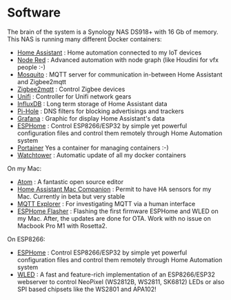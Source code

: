 # Software

The brain of the system is a Synology NAS DS918+ with 16 Gb of memory. This NAS is running many different Docker containers:

- [Home Assistant](https://registry.hub.docker.com/r/homeassistant/home-assistant) : Home automation connected to my IoT devices
- [Node Red](https://registry.hub.docker.com/r/nodered/node-red/) : Advanced automation with node graph (like Houdini for vfx people :-)
- [Mosquito](https://registry.hub.docker.com/_/eclipse-mosquitto/) : MQTT server for communication in-between Home Assistant and Zigbee2mqtt
- [Zigbee2mqtt](https://registry.hub.docker.com/r/koenkk/zigbee2mqtt) : Control Zigbee devices
- [Unifi](https://registry.hub.docker.com/r/jacobalberty/unifi) : Controller for Unifi network gears
- [InfluxDB](https://registry.hub.docker.com/_/influxdb) : Long term storage of Home Assistant data
- [Pi-Hole](https://registry.hub.docker.com/r/pihole/pihole) : DNS filters for blocking advertisings and trackers
- [Grafana](https://registry.hub.docker.com/r/grafana/grafana) : Graphic for display Home Assistant's data
- [ESPHome](https://esphome.io) : Control ESP8266/ESP32 by simple yet powerful configuration files and control them remotely through Home Automation system
- [Portainer](https://registry.hub.docker.com/r/portainer/portainer) Yes a container for managing containers :-)
- [Watchtower](https://registry.hub.docker.com/r/containrrr/watchtower) : Automatic update of all my docker containers

On my Mac:

- [Atom](https://atom.io) : A fantastic open source editor
- [Home Assistant Mac Companion](https://www.home-assistant.io/blog/2020/09/18/mac-companion/) : Permit to have HA sensors for my Mac. Currently in beta but very stable
- [MQTT Explorer](http://mqtt-explorer.com/) : For investigating MQTT via a human interface
- [ESPHome Flasher](https://github.com/esphome/esphome-flasher) : Flashing the first firmware ESPHome and WLED on my Mac. After, the updates are done for OTA. Work with no issue on Macbook Pro M1 with Rosetta2.

On ESP8266:
- [ESPHome](https://esphome.io) : Control ESP8266/ESP32 by simple yet powerful configuration files and control them remotely through Home Automation system
- [WLED](https://github.com/Aircoookie/WLED) : A fast and feature-rich implementation of an ESP8266/ESP32 webserver to control NeoPixel (WS2812B, WS2811, SK6812) LEDs or also SPI based chipsets like the WS2801 and APA102!
